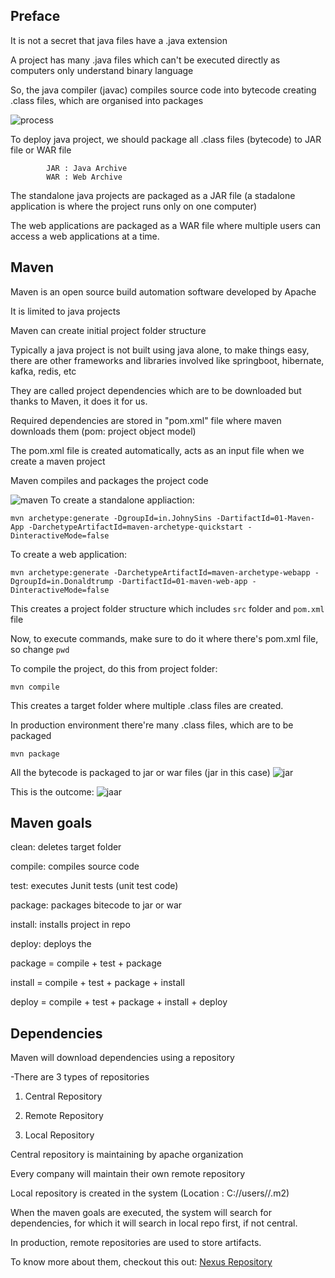 ## Preface
It is not a secret that java files have a .java extension

A project has many .java files which can't be executed directly as computers only understand binary language

So, the java compiler (javac) compiles source code into bytecode creating .class files, which are organised into packages

![process](https://github.com/guycalledavinash/maven/assets/90386560/057cc7ec-221e-4cad-acbf-acfa3219d9c2)

To deploy java project, we should package all .class files (bytecode) to JAR file or WAR file

			JAR : Java Archive
			WAR : Web Archive

The standalone java projects are packaged as a JAR file (a stadalone application is where the project runs only on one computer)

The web applications are packaged as a WAR file where multiple users can access a web applications at a time.
## Maven
Maven is an open source build automation software developed by Apache

It is limited to java projects 

Maven can create initial project folder structure 

Typically a java project is not built using java alone, to make things easy, there are other frameworks and libraries involved like springboot, hibernate, kafka, redis, etc

They are called project dependencies which are to be downloaded but thanks to Maven, it does it for us.

Required dependencies are stored in "pom.xml" file where maven downloads them (pom: project object model)

The pom.xml file is created automatically, acts as an input file when we create a maven project 

Maven compiles and packages the project code 

![maven](https://github.com/guycalledavinash/maven/assets/90386560/f265e767-3100-4619-ad7b-f3d9f35baed6)
To create a standalone appliaction:
```
mvn archetype:generate -DgroupId=in.JohnySins -DartifactId=01-Maven-App -DarchetypeArtifactId=maven-archetype-quickstart -DinteractiveMode=false
```
To create a web application:
```
mvn archetype:generate -DarchetypeArtifactId=maven-archetype-webapp -DgroupId=in.Donaldtrump -DartifactId=01-maven-web-app -DinteractiveMode=false
```
This creates a project folder structure which includes `src` folder and `pom.xml` file 

Now, to execute commands, make sure to do it where there's pom.xml file, so change `pwd` 

To compile the project, do this from project folder:
```
mvn compile
```
This creates a target folder where multiple .class files are created. 

In production environment there're many .class files, which are to be packaged
```
mvn package
```
All the bytecode is packaged to jar or war files (jar in this case) 
![jar](https://github.com/guycalledavinash/maven/assets/90386560/1943352e-e6a1-4bd2-9a08-9a6f1c07fb84)

This is the outcome:
![jaar](https://github.com/guycalledavinash/maven/assets/90386560/d59da5e0-c20f-47a8-ab16-d7ff8303ba06)
## Maven goals

clean: deletes target folder

compile: compiles source code

test: executes Junit tests (unit test code)

package: packages bitecode to jar or war

install: installs project in repo

deploy: deploys the 

package = compile + test + package

install = compile + test + package + install

deploy = compile + test + package + install + deploy

## Dependencies
Maven will download dependencies using a repository

-There are 3 types of repositories

1) Central Repository

2) Remote Repository

3) Local Repository

Central repository is maintaining by apache organization

Every company will maintain their own remote repository

Local repository is created in the system (Location : C://users/<uname>/.m2)

When the maven goals are executed, the system will search for dependencies, for which it will search in local repo first, if not central. 

In production, remote repositories are used to store artifacts. 

To know more about them, checkout this out: [Nexus Repository](https://github.com/guycalledavinash/nexus-repository) 
